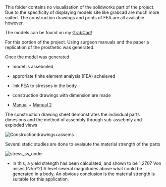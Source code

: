 This folder contains no visualisation of the solidworks part of the project. Due to the specificity of displaying models site like grabcad are much more suited. The construction drawings and prints of FEA are all available however. 

The models can be found on my [GrabCad!](https://grabcad.com/luke.edgecombe-2/models)

For this portion of the project. Using surgeon manuals and the paper a replication of the prosthetic was generated.

Once the model was generated
- model is assebmled
- approriate finite element analysis (FEA) acheieved
- link FEA to stresses in the body
- construction drawings with dimension are made

- [Manual](VEPTR_information_sheet.pdf) + [Manual 2](veptter_2_manual.pdf)


The construction drawing sheet demonstrates the individual parts dimesions and the method of assembly through sub-assebmly and exploded views 

![Constructiondrawings+assems](https://github.com/Luk446/Stat_project_2450027/assets/145694364/d9d9b34a-ab4e-4b96-8733-7f5b4b1ea489)


Several static studies are done to evalaute the material strength of the parts 

![stress_ss_under](https://github.com/Luk446/Stat_project_2450027/assets/145694364/23475a67-9e42-436a-8c53-04bc5f1a7cd2)

- In this, a yield strength has been calculated, and shown to be 1,2707 Von mises (N/m^2) A level several magnitudes above what could be generated in a body. An obvious conclusion is the material strength is suitable for this application.
